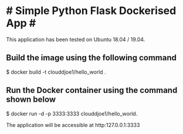 <h1> # Simple Python Flask Dockerised App # </h1>

This application has been tested on Ubuntu 18.04 / 19.04.

<h2> Build the image using the following command </h2>
 
 </div></div>
<p className="App-intro">
$ docker build -t clouddjoe1/hello_world .
</div></div>
<h2> Run the Docker container using the command shown below </h2>
</p>
</div>
$ docker run -d -p 3333:3333 clouddjoe1/hello_world.

The application will be accessible at http:127.0.0.1:3333 
